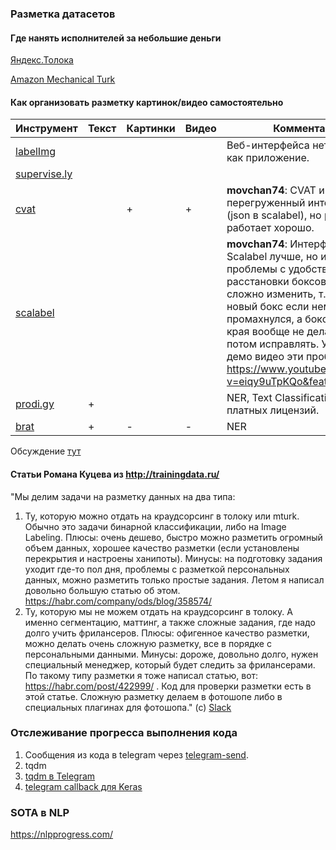 ### Разметка датасетов
#### Где нанять исполнителей за небольшие деньги
[Яндекс.Толока](https://toloka.yandex.ru/)

[Amazon Mechanical Turk](https://www.mturk.com/)

#### Как организовать разметку картинок/видео самостоятельно
|Инструмент|Текст|Картинки|Видео|Комментарии|
| ---- | ---- | ---- | ---- | ---- |
|[labelImg](https://github.com/tzutalin/labelImg)||||Веб-интерфейса нет, ставится как приложение.|
|[supervise.ly]()||||      |
|[cvat](https://github.com/opencv/cvat)||+|+|**movchan74**:  CVAT имеет перегруженный интерфейс, xml (json в scalabel), но разметка работает хорошо. |
|[scalabel](https://github.com/ucbdrive/scalabel)|||| **movchan74**: Интерфейс у  Scalabel лучше, но имеет проблемы с удобством расстановки боксов: очень сложно изменить, т.к. он делает новый бокс если немного промахнулся, а бокс до самого края вообще не делается, надо потом исправлять. У них даже в демо видео эти проблемы видны https://www.youtube.com/watch?v=eiqy9uTpKQo&feature=youtu.be |
|[prodi.gy](https://prodi.gy/features/named-entity-recognition)|+||| NER, Text Classification. 3 уровня платных лицензий. |
|[brat](http://brat.nlplab.org/)|+|-|-| NER |

Обсуждение [тут](https://opendatascience.slack.com/archives/C047H3DP4/p1537784622000100)

#### Статьи Романа Куцева из http://trainingdata.ru/
"Мы делим задачи на разметку данных на два типа:
1. Ту, которую можно отдать на краудсорсинг в толоку или mturk. Обычно это задачи бинарной классификации, либо на Image Labeling. Плюсы: очень дешево, быстро можно разметить огромный объем данных, хорошее качество разметки (если установлены перекрытия и настроены ханипоты). Минусы: на подготовку задания уходит где-то пол дня, проблемы с разметкой персональных данных, можно разметить только простые задания.  Летом я написал довольно большую статью об этом. https://habr.com/company/ods/blog/358574/
2. Ту, которую мы не можем отдать на краудсорсинг в толоку. А именно сегментацию, маттинг, а также сложные задания, где надо долго учить фрилансеров. Плюсы: офигенное качество разметки, можно делать очень сложную разметку, все в порядке с персональными данными. Минусы: дороже, довольно долго, нужен специальный менеджер, который будет следить за фрилансерами. По такому типу разметки я тоже написал статью, вот: https://habr.com/post/422999/ . Код для проверки разметки есть в этой статье. Сложную разметку делаем в фотошопе либо в специальных плагинах для фотошопа."
(с) [Slack](https://opendatascience.slack.com/archives/CDSG994UQ/p1542738098125000?thread_ts=1542542717.089900&cid=CDSG994UQ)

### Отслеживание прогресса выполнения кода
1. Сообщения из кода в telegram через [telegram-send](https://habr.com/post/339682/).
2. tqdm
3. [tqdm в Telegram](https://github.com/ermakovpetr/tg_tqdm)
4. [telegram callback для Keras](https://github.com/qubvel/keras_telegram_callback)

### SOTA в NLP
https://nlpprogress.com/
